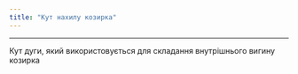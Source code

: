 ```yaml
---
title: "Кут нахилу козирка"
---
```


***

Кут дуги, який використовується для складання внутрішнього вигину козирка




